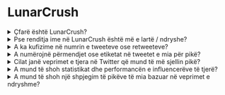 # LunarCrush

<details>
<summary>Çfarë është LunarCrush?</summary>

LunarCrush është një platformë që përdor mësimin me makinë dhe analizën e të dhënave për të ofruar njohuri në tregjet e kriptovalutave. Ajo analizon aktivitetin në media sociale dhe ndjenjën e përdoruesve për të ofruar një pamje të plotë të kriptovalutave të ndryshme. Platforma synon të ndihmojë investitorët të marrin vendime të informuara përmes metrikave dhe analizave në kohë reale.

Ne përdorim LunarCrush si një furnizues të të dhënave në këtë sfidë.

Më shumë informacione rreth LunarCrush mund të gjeni [këtu](https://lunarcrush.com/faq).

</details>

<details>
<summary>Pse renditja ime në LunarCrush është më e lartë / ndryshe?</summary>

Ne përdorim një sistem skorimi i brendshëm për të siguruar mundësi më të barabarta për të gjithë pjesëmarrësit.

</details>

<details>
<summary>A ka kufizime në numrin e tweeteve ose retweeteve?</summary>

Jo, thjesht shmangni spamimin ose përdorimin e etiketave të panevojshme.

</details>

<details>
<summary>A numërojnë përmendjet ose etiketat në tweetet e mia për pikë?</summary>

Po, në një mënyrë të pandërprerë. Përmendjet mund të rezultojnë në rritjen e arritjes, dhe një arritje më e gjerë mund të ngritë renditjen tuaj si influencer, që në të kthehet ju sjell më shumë pikë. Etiketat janë të rëndësishme që tweetet tuaja të njihen. Sigurohuni që të përdorni #XBorg, $XBG, dhe #XBG.

</details>

<details>
<summary>Cilat janë veprimet e tjera në Twitter që mund të më sjellin pikë?</summary>

Pëlqimet, komentet, retweetet dhe rritja e numrit të ndjekësve tuaj janë të gjitha faktorë të pandërprerë që mund të përmirësojnë renditjen tuaj si influencer.

</details>

<details>
<summary>A mund të shoh statistikat dhe performancën e influencerëve të tjerë?</summary>

Vizitoni tabelën tonë të renditjes. <mark style="color:red;">\[LIDHJA PËR TE TABELA E RENDITJES]</mark>\
Mund të gjeni një pamje më të hollësishme dhe analiza [këtu](https://lunarcrush.com/cryptocurrency-influencers?symbol=XBG\&metric=influencers\_influential).

</details>

<details>
<summary>A mund të shoh një shpjegim të pikëve të mia bazuar në veprimet e ndryshme?</summary>

Ju fitoni pikë bazuar në angazhimin tuaj ditore në Twitter, siç matet nga LunarCrush. Meqë LunarCrush nuk zbulon metodologjinë e tyre të skorimit të saktë, ne nuk mund të sigurojmë informacione të mëtejshme specifike në lidhje me këtë aspekt.

</details>